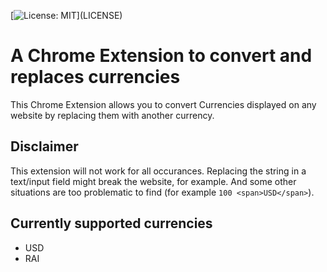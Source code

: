[![License: MIT](https://img.shields.io/apm/l/atomic-design-ui.svg?)](LICENSE)

# A Chrome Extension to convert and replaces currencies
This Chrome Extension allows you to convert Currencies displayed on any website by replacing them with another currency.

## Disclaimer
This extension will not work for all occurances. Replacing the string in a text/input field might break the website, for example. And some other situations are too problematic to find (for example `100 <span>USD</span>`).

## Currently supported currencies
- USD
- RAI
